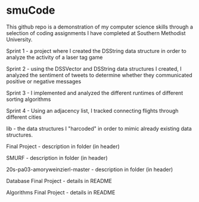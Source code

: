 # smuCode
This github repo is a demonstration of my computer science skills through a selection of coding assignments I have completed at Southern Methodist University. 

Sprint 1 - a project where I created the DSString data structure in order to analyze the activity of a laser tag game

Sprint 2 - using the DSSVector and DSString data structures I created, I analyzed the sentiment of tweets to determine whether they                  communicated positive or negative messages

Sprint 3 - I implemented and analyzed the different runtimes of different sorting algorithms

Sprint 4 - Using an adjacency list, I tracked connecting flights through different cities

lib - the data structures I "harcoded" in order to mimic already existing data structures.

Final Project - description in folder (in header)

SMURF - description in folder (in header)

20s-pa03-amoryweinzierl-master - description in folder (in header)

Database Final Project - details in README

Algorithms Final Project - details in README
